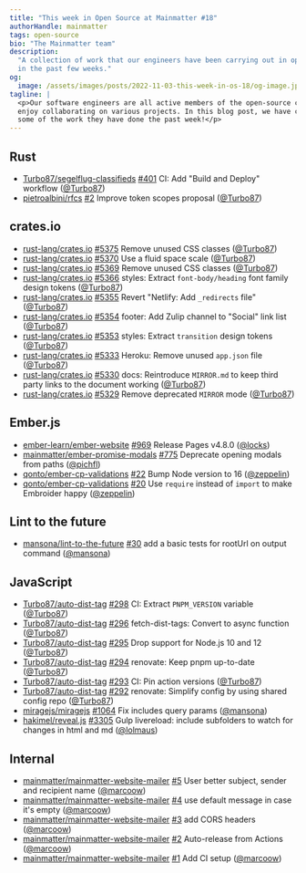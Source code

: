 ```yaml
---
title: "This week in Open Source at Mainmatter #18"
authorHandle: mainmatter
tags: open-source
bio: "The Mainmatter team"
description:
  "A collection of work that our engineers have been carrying out in open-source
  in the past few weeks."
og:
  image: /assets/images/posts/2022-11-03-this-week-in-os-18/og-image.jpg
tagline: |
  <p>Our software engineers are all active members of the open-source community and
  enjoy collaborating on various projects. In this blog post, we have collected
  some of the work they have done the past week!</p>
---
```


## Rust

- [Turbo87/segelflug-classifieds]
  [#401](https://github.com/Turbo87/segelflug-classifieds/pull/401) CI: Add
  "Build and Deploy" workflow ([@Turbo87])
- [pietroalbini/rfcs] [#2](https://github.com/pietroalbini/rfcs/pull/2) Improve
  token scopes proposal ([@Turbo87])

## crates.io

- [rust-lang/crates.io]
  [#5375](https://github.com/rust-lang/crates.io/pull/5375) Remove unused CSS
  classes ([@Turbo87])
- [rust-lang/crates.io]
  [#5370](https://github.com/rust-lang/crates.io/pull/5370) Use a fluid space
  scale ([@Turbo87])
- [rust-lang/crates.io]
  [#5369](https://github.com/rust-lang/crates.io/pull/5369) Remove unused CSS
  classes ([@Turbo87])
- [rust-lang/crates.io]
  [#5366](https://github.com/rust-lang/crates.io/pull/5366) styles: Extract
  `font-body/heading` font family design tokens ([@Turbo87])
- [rust-lang/crates.io]
  [#5355](https://github.com/rust-lang/crates.io/pull/5355) Revert "Netlify: Add
  `_redirects` file" ([@Turbo87])
- [rust-lang/crates.io]
  [#5354](https://github.com/rust-lang/crates.io/pull/5354) footer: Add Zulip
  channel to "Social" link list ([@Turbo87])
- [rust-lang/crates.io]
  [#5353](https://github.com/rust-lang/crates.io/pull/5353) styles: Extract
  `transition` design tokens ([@Turbo87])
- [rust-lang/crates.io]
  [#5333](https://github.com/rust-lang/crates.io/pull/5333) Heroku: Remove
  unused `app.json` file ([@Turbo87])
- [rust-lang/crates.io]
  [#5330](https://github.com/rust-lang/crates.io/pull/5330) docs: Reintroduce
  `MIRROR.md` to keep third party links to the document working ([@Turbo87])
- [rust-lang/crates.io]
  [#5329](https://github.com/rust-lang/crates.io/pull/5329) Remove deprecated
  `MIRROR` mode ([@Turbo87])

## Ember.js

- [ember-learn/ember-website]
  [#969](https://github.com/ember-learn/ember-website/pull/969) Release Pages
  v4.8.0 ([@locks])
- [mainmatter/ember-promise-modals]
  [#775](https://github.com/mainmatter/ember-promise-modals/pull/775) Deprecate
  opening modals from paths ([@pichfl])
- [qonto/ember-cp-validations]
  [#22](https://github.com/qonto/ember-cp-validations/pull/22) Bump Node version
  to 16 ([@zeppelin])
- [qonto/ember-cp-validations]
  [#20](https://github.com/qonto/ember-cp-validations/pull/20) Use `require`
  instead of `import` to make Embroider happy ([@zeppelin])

## Lint to the future

- [mansona/lint-to-the-future]
  [#30](https://github.com/mansona/lint-to-the-future/pull/30) add a basic tests
  for rootUrl on output command ([@mansona])

## JavaScript

- [Turbo87/auto-dist-tag]
  [#298](https://github.com/Turbo87/auto-dist-tag/pull/298) CI: Extract
  `PNPM_VERSION` variable ([@Turbo87])
- [Turbo87/auto-dist-tag]
  [#296](https://github.com/Turbo87/auto-dist-tag/pull/296) fetch-dist-tags:
  Convert to async function ([@Turbo87])
- [Turbo87/auto-dist-tag]
  [#295](https://github.com/Turbo87/auto-dist-tag/pull/295) Drop support for
  Node.js 10 and 12 ([@Turbo87])
- [Turbo87/auto-dist-tag]
  [#294](https://github.com/Turbo87/auto-dist-tag/pull/294) renovate: Keep pnpm
  up-to-date ([@Turbo87])
- [Turbo87/auto-dist-tag]
  [#293](https://github.com/Turbo87/auto-dist-tag/pull/293) CI: Pin action
  versions ([@Turbo87])
- [Turbo87/auto-dist-tag]
  [#292](https://github.com/Turbo87/auto-dist-tag/pull/292) renovate: Simplify
  config by using shared config repo ([@Turbo87])
- [miragejs/miragejs] [#1064](https://github.com/miragejs/miragejs/pull/1064)
  Fix includes query params ([@mansona])
- [hakimel/reveal.js] [#3305](https://github.com/hakimel/reveal.js/pull/3305)
  Gulp livereload: include subfolders to watch for changes in html and md
  ([@lolmaus])

## Internal

- [mainmatter/mainmatter-website-mailer]
  [#5](https://github.com/mainmatter/mainmatter-website-mailer/pull/5) User
  better subject, sender and recipient name ([@marcoow])
- [mainmatter/mainmatter-website-mailer]
  [#4](https://github.com/mainmatter/mainmatter-website-mailer/pull/4) use
  default message in case it's empty ([@marcoow])
- [mainmatter/mainmatter-website-mailer]
  [#3](https://github.com/mainmatter/mainmatter-website-mailer/pull/3) add CORS
  headers ([@marcoow])
- [mainmatter/mainmatter-website-mailer]
  [#2](https://github.com/mainmatter/mainmatter-website-mailer/pull/2)
  Auto-release from Actions ([@marcoow])
- [mainmatter/mainmatter-website-mailer]
  [#1](https://github.com/mainmatter/mainmatter-website-mailer/pull/1) Add CI
  setup ([@marcoow])

[@turbo87]: https://github.com/Turbo87
[@locks]: https://github.com/locks
[@lolmaus]: https://github.com/lolmaus
[@mansona]: https://github.com/mansona
[@marcoow]: https://github.com/marcoow
[@pichfl]: https://github.com/pichfl
[@zeppelin]: https://github.com/zeppelin
[turbo87/auto-dist-tag]: https://github.com/Turbo87/auto-dist-tag
[turbo87/segelflug-classifieds]:
  https://github.com/Turbo87/segelflug-classifieds
[ember-learn/ember-website]: https://github.com/ember-learn/ember-website
[hakimel/reveal.js]: https://github.com/hakimel/reveal.js
[mainmatter/ember-promise-modals]:
  https://github.com/mainmatter/ember-promise-modals
[mainmatter/mainmatter-website-mailer]:
  https://github.com/mainmatter/mainmatter-website-mailer
[mansona/lint-to-the-future]: https://github.com/mansona/lint-to-the-future
[mansona/test-allow-failure]: https://github.com/mansona/test-allow-failure
[miragejs/miragejs]: https://github.com/miragejs/miragejs
[pietroalbini/rfcs]: https://github.com/pietroalbini/rfcs
[qonto/ember-cp-validations]: https://github.com/qonto/ember-cp-validations
[rust-lang/crates.io]: https://github.com/rust-lang/crates.io
